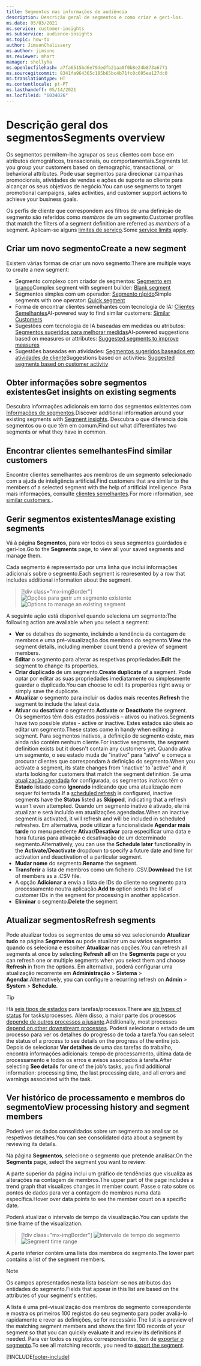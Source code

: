 ```yaml
---
title: Segmentos nas informações de audiência
description: Descrição geral de segmentos e como criar e geri-los.
ms.date: 05/03/2021
ms.service: customer-insights
ms.subservice: audience-insights
ms.topic: how-to
author: JimsonChalissery
ms.author: jimsonc
ms.reviewer: mhart
manager: shellyha
ms.openlocfilehash: a7fa6515bd6e79dedfb21aa0f0b8e24b873a6771
ms.sourcegitcommit: 8341fa964365c185b65bc4b71fc0c695ea127dc0
ms.translationtype: HT
ms.contentlocale: pt-PT
ms.lasthandoff: 05/14/2021
ms.locfileid: "6034026"
---
```

# <a name="segments-overview"></a><span data-ttu-id="296fc-103">Descrição geral dos segmentos</span><span class="sxs-lookup"><span data-stu-id="296fc-103">Segments overview</span></span>

<span data-ttu-id="296fc-104">Os segmentos permitem-lhe agrupar os seus clientes com base em atributos demográficos, transacionais, ou comportamentais.</span><span class="sxs-lookup"><span data-stu-id="296fc-104">Segments let you group your customers based on demographic, transactional, or behavioral attributes.</span></span> <span data-ttu-id="296fc-105">Pode usar segmentos para direcionar campanhas promocionais, atividades de vendas e ações de suporte ao cliente para alcançar os seus objetivos de negócio.</span><span class="sxs-lookup"><span data-stu-id="296fc-105">You can use segments to target promotional campaigns, sales activities, and customer support actions to achieve your business goals.</span></span>

<span data-ttu-id="296fc-106">Os perfis de cliente que correspondem aos filtros de uma definição de segmento são referidos como *membros* de um segmento.</span><span class="sxs-lookup"><span data-stu-id="296fc-106">Customer profiles that match the filters of a segment definition are referred as *members* of a segment.</span></span> <span data-ttu-id="296fc-107">Aplicam-se alguns [limites de serviço](service-limits.md).</span><span class="sxs-lookup"><span data-stu-id="296fc-107">Some [service limits](service-limits.md) apply.</span></span>

## <a name="create-a-new-segment"></a><span data-ttu-id="296fc-108">Criar um novo segmento</span><span class="sxs-lookup"><span data-stu-id="296fc-108">Create a new segment</span></span>

<span data-ttu-id="296fc-109">Existem várias formas de criar um novo segmento:</span><span class="sxs-lookup"><span data-stu-id="296fc-109">There are multiple ways to create a new segment:</span></span> 

- <span data-ttu-id="296fc-110">Segmento complexo com criador de segmentos: [Segmento em branco](segment-builder.md#create-a-new-segment)</span><span class="sxs-lookup"><span data-stu-id="296fc-110">Complex segment with segment builder: [Blank segment](segment-builder.md#create-a-new-segment)</span></span>
- <span data-ttu-id="296fc-111">Segmentos simples com um operador: [Segmento rápido](segment-builder.md#quick-segments)</span><span class="sxs-lookup"><span data-stu-id="296fc-111">Simple segments with one operator: [Quick segment](segment-builder.md#quick-segments)</span></span>
- <span data-ttu-id="296fc-112">Forma de encontrar clientes semelhantes com tecnologia de IA: [Clientes Semelhantes](find-similar-customer-segments.md)</span><span class="sxs-lookup"><span data-stu-id="296fc-112">AI-powered way to find similar customers: [Similar Customers](find-similar-customer-segments.md)</span></span>
- <span data-ttu-id="296fc-113">Sugestões com tecnologia de IA baseadas em medidas ou atributos: [Segmentos sugeridos para melhorar medidas](suggested-segments.md)</span><span class="sxs-lookup"><span data-stu-id="296fc-113">AI-powered suggestions based on measures or attributes: [Suggested segments to improve measures](suggested-segments.md)</span></span>
- <span data-ttu-id="296fc-114">Sugestões baseadas em atividades: [Segmentos sugeridos baseados em atividades de cliente](suggested-segments-activity.md)</span><span class="sxs-lookup"><span data-stu-id="296fc-114">Suggestions based on activities: [Suggested segments based on customer activity](suggested-segments-activity.md)</span></span>

## <a name="get-insights-on-existing-segments"></a><span data-ttu-id="296fc-115">Obter informações sobre segmentos existentes</span><span class="sxs-lookup"><span data-stu-id="296fc-115">Get insights on existing segments</span></span>

<span data-ttu-id="296fc-116">Descubra informações adicionais em torno dos segmentos existentes com [Informações de segmentos](segment-insights.md).</span><span class="sxs-lookup"><span data-stu-id="296fc-116">Discover additional information around your existing segments with [Segment insights](segment-insights.md).</span></span> <span data-ttu-id="296fc-117">Descubra o que diferencia dois segmentos ou o que têm em comum.</span><span class="sxs-lookup"><span data-stu-id="296fc-117">Find out what differentiates two segments or what they have in common.</span></span>

## <a name="find-similar-customers"></a><span data-ttu-id="296fc-118">Encontrar clientes semelhantes</span><span class="sxs-lookup"><span data-stu-id="296fc-118">Find similar customers</span></span>

<span data-ttu-id="296fc-119">Encontre clientes semelhantes aos membros de um segmento selecionado com a ajuda de inteligência artificial.</span><span class="sxs-lookup"><span data-stu-id="296fc-119">Find customers that are similar to the members of a selected segment with the help of artificial intelligence.</span></span> <span data-ttu-id="296fc-120">Para mais informações, consulte [clientes semelhantes](find-similar-customer-segments.md).</span><span class="sxs-lookup"><span data-stu-id="296fc-120">For more information, see [similar customers ](find-similar-customer-segments.md).</span></span>

## <a name="manage-existing-segments"></a><span data-ttu-id="296fc-121">Gerir segmentos existentes</span><span class="sxs-lookup"><span data-stu-id="296fc-121">Manage existing segments</span></span>

<span data-ttu-id="296fc-122">Vá à página **Segmentos**, para ver todos os seus segmentos guardados e geri-los.</span><span class="sxs-lookup"><span data-stu-id="296fc-122">Go to the **Segments** page, to view all your saved segments and manage them.</span></span>

<span data-ttu-id="296fc-123">Cada segmento é representado por uma linha que inclui informações adicionais sobre o segmento.</span><span class="sxs-lookup"><span data-stu-id="296fc-123">Each segment is represented by a row that includes additional information about the segment.</span></span>

> [!div class="mx-imgBorder"]
> <span data-ttu-id="296fc-124">![Opções para gerir um segmento existente](media/segments-selected-segment.png "Opções para gerir um segmento existente")</span><span class="sxs-lookup"><span data-stu-id="296fc-124">![Options to manage an existing segment](media/segments-selected-segment.png "Options to manage an existing segment")</span></span>

<span data-ttu-id="296fc-125">A seguinte ação está disponível quando seleciona um segmento:</span><span class="sxs-lookup"><span data-stu-id="296fc-125">The following action are available when you select a segment:</span></span>

- <span data-ttu-id="296fc-126">**Ver** os detalhes do segmento, incluindo a tendência da contagem de membros e uma pré-visualização dos membros do segmento.</span><span class="sxs-lookup"><span data-stu-id="296fc-126">**View** the segment details, including member count trend a preview of segment members.</span></span>
- <span data-ttu-id="296fc-127">**Editar** o segmento para alterar as respetivas propriedades.</span><span class="sxs-lookup"><span data-stu-id="296fc-127">**Edit** the segment to change its properties.</span></span>
- <span data-ttu-id="296fc-128">**Criar duplicado** de um segmento.</span><span class="sxs-lookup"><span data-stu-id="296fc-128">**Create duplicate** of a segment.</span></span> <span data-ttu-id="296fc-129">Pode optar por editar as suas propriedades imediatamente ou simplesmente guardar o duplicado.</span><span class="sxs-lookup"><span data-stu-id="296fc-129">You can choose to edit its properties right away or simply save the duplicate.</span></span>
- <span data-ttu-id="296fc-130">**Atualizar** o segmento para incluir os dados mais recentes.</span><span class="sxs-lookup"><span data-stu-id="296fc-130">**Refresh** the segment to include the latest data.</span></span>
- <span data-ttu-id="296fc-131">**Ativar** ou **desativar** o segmento.</span><span class="sxs-lookup"><span data-stu-id="296fc-131">**Activate** or **Deactivate** the segment.</span></span> <span data-ttu-id="296fc-132">Os segmentos têm dois estados possíveis – ativos ou inativos.</span><span class="sxs-lookup"><span data-stu-id="296fc-132">Segments have two possible states - active or inactive.</span></span> <span data-ttu-id="296fc-133">Estes estados são úteis ao editar um segmento.</span><span class="sxs-lookup"><span data-stu-id="296fc-133">These states come in handy when editing a segment.</span></span> <span data-ttu-id="296fc-134">Para segmentos inativos, a definição de segmento existe, mas ainda não contém nenhum cliente.</span><span class="sxs-lookup"><span data-stu-id="296fc-134">For inactive segments, the segment definition exists but it doesn't contain any customers yet.</span></span> <span data-ttu-id="296fc-135">Quando ativa um segmento, o seu estado muda de "inativo" para "ativo" e começa a procurar clientes que correspondam à definição do segmento.</span><span class="sxs-lookup"><span data-stu-id="296fc-135">When you activate a segment, its state changes from 'inactive' to 'active" and it starts looking for customers that match the segment definition.</span></span> <span data-ttu-id="296fc-136">Se uma [atualização agendada](system.md#schedule-tab) for configurada, os segmentos inativos têm o **Estado** listado como **Ignorado** indicando que uma atualização nem sequer foi tentada.</span><span class="sxs-lookup"><span data-stu-id="296fc-136">If a [scheduled refresh](system.md#schedule-tab) is configured, inactive segments have the **Status** listed as **Skipped**, indicating that a refresh wasn't even attempted.</span></span> <span data-ttu-id="296fc-137">Quando um segmento inativo é ativado, ele irá atualizar e será incluído em atualizações agendadas.</span><span class="sxs-lookup"><span data-stu-id="296fc-137">When an inactive segment is activated, it will refresh and will be included in scheduled refreshes.</span></span>
  <span data-ttu-id="296fc-138">Em alternativa, pode utilizar a funcionalidade **Agendar mais tarde** no menu pendente **Ativar/Desativar** para especificar uma data e hora futuras para ativação e desativação de um determinado segmento.</span><span class="sxs-lookup"><span data-stu-id="296fc-138">Alternatively, you can use the **Schedule later** functionality in the **Activate/Deactivate** dropdown to specify a future date and time for activation and deactivation of a particular segment.</span></span>
- <span data-ttu-id="296fc-139">**Mudar nome** do segmento.</span><span class="sxs-lookup"><span data-stu-id="296fc-139">**Rename** the segment.</span></span>
- <span data-ttu-id="296fc-140">**Transferir** a lista de membros como um ficheiro .CSV.</span><span class="sxs-lookup"><span data-stu-id="296fc-140">**Download** the list of members as a .CSV file.</span></span>
- <span data-ttu-id="296fc-141">A opção **Adicionar a** envia a lista de IDs do cliente no segmento para processamento noutra aplicação.</span><span class="sxs-lookup"><span data-stu-id="296fc-141">**Add to** option sends the list of customer IDs in the segment for processing in another application.</span></span>
- <span data-ttu-id="296fc-142">**Eliminar** o segmento.</span><span class="sxs-lookup"><span data-stu-id="296fc-142">**Delete** the segment.</span></span>

## <a name="refresh-segments"></a><span data-ttu-id="296fc-143">Atualizar segmentos</span><span class="sxs-lookup"><span data-stu-id="296fc-143">Refresh segments</span></span>

<span data-ttu-id="296fc-144">Pode atualizar todos os segmentos de uma só vez selecionando **Atualizar tudo** na página **Segmentos** ou pode atualizar um ou vários segmentos quando os seleciona e escolher **Atualizar** nas opções.</span><span class="sxs-lookup"><span data-stu-id="296fc-144">You can refresh all segments at once by selecting **Refresh all** on the **Segments** page or you can refresh one or multiple segments when you select them and choose **Refresh** in from the options.</span></span> <span data-ttu-id="296fc-145">Em alternativa, poderá configurar uma atualização recorrente em **Administração** > **Sistema** > **Agendar**.</span><span class="sxs-lookup"><span data-stu-id="296fc-145">Alternatively, you can configure a recurring refresh on **Admin** > **System** > **Schedule**.</span></span>

> [!TIP]
> <span data-ttu-id="296fc-146">Há [seis tipos de estados](system.md#status-types) para tarefas/processos.</span><span class="sxs-lookup"><span data-stu-id="296fc-146">There are [six types of status](system.md#status-types) for tasks/processes.</span></span> <span data-ttu-id="296fc-147">Além disso, a maior parte dos processos [depende de outros processos a jusante](system.md#refresh-policies).</span><span class="sxs-lookup"><span data-stu-id="296fc-147">Additionally, most processes [depend on other downstream processes](system.md#refresh-policies).</span></span> <span data-ttu-id="296fc-148">Poderá selecionar o estado de um processo para ver os detalhes do progresso de toda a tarefa.</span><span class="sxs-lookup"><span data-stu-id="296fc-148">You can select the status of a process to see details on the progress of the entire job.</span></span> <span data-ttu-id="296fc-149">Depois de selecionar **Ver detalhes** de uma das tarefas do trabalho, encontra informações adicionais: tempo de processamento, última data de processamento e todos os erros e avisos associados à tarefa.</span><span class="sxs-lookup"><span data-stu-id="296fc-149">After selecting **See details** for one of the job's tasks, you find additional information: processing time, the last processing date, and all errors and warnings associated with the task.</span></span>

## <a name="view-processing-history-and-segment-members"></a><span data-ttu-id="296fc-150">Ver histórico de processamento e membros do segmento</span><span class="sxs-lookup"><span data-stu-id="296fc-150">View processing history and segment members</span></span>

<span data-ttu-id="296fc-151">Poderá ver os dados consolidados sobre um segmento ao analisar os respetivos detalhes.</span><span class="sxs-lookup"><span data-stu-id="296fc-151">You can see consolidated data about a segment by reviewing its details.</span></span>

<span data-ttu-id="296fc-152">Na página **Segmentos**, selecione o segmento que pretende analisar.</span><span class="sxs-lookup"><span data-stu-id="296fc-152">On the **Segments** page, select the segment you want to review.</span></span>

<span data-ttu-id="296fc-153">A parte superior da página inclui um gráfico de tendências que visualiza as alterações na contagem de membros.</span><span class="sxs-lookup"><span data-stu-id="296fc-153">The upper part of the page includes a trend graph that visualizes changes in member count.</span></span> <span data-ttu-id="296fc-154">Passe o rato sobre os pontos de dados para ver a contagem de membros numa data específica.</span><span class="sxs-lookup"><span data-stu-id="296fc-154">Hover over data points to see the member count on a specific date.</span></span>

<span data-ttu-id="296fc-155">Poderá atualizar o intervalo de tempo da visualização.</span><span class="sxs-lookup"><span data-stu-id="296fc-155">You can update the time frame of the visualization.</span></span>

> [!div class="mx-imgBorder"]
> <span data-ttu-id="296fc-156">![Intervalo de tempo do segmento](media/segment-time-range.png "Intervalo de tempo do segmento")</span><span class="sxs-lookup"><span data-stu-id="296fc-156">![Segment time range](media/segment-time-range.png "Segment time range")</span></span>

<span data-ttu-id="296fc-157">A parte inferior contém uma lista dos membros do segmento.</span><span class="sxs-lookup"><span data-stu-id="296fc-157">The lower part contains a list of the segment members.</span></span>

> [!NOTE]
> <span data-ttu-id="296fc-158">Os campos apresentados nesta lista baseiam-se nos atributos das entidades do segmento.</span><span class="sxs-lookup"><span data-stu-id="296fc-158">Fields that appear in this list are based on the attributes of your segment's entities.</span></span>
>
><span data-ttu-id="296fc-159">A lista é uma pré-visualização dos membros do segmento correspondente e mostra os primeiros 100 registos do seu segmento para poder avaliá-lo rapidamente e rever as definições, se for necessário.</span><span class="sxs-lookup"><span data-stu-id="296fc-159">The list is a preview of the matching segment members and shows the first 100 records of your segment so that you can quickly evaluate it and review its definitions if needed.</span></span> <span data-ttu-id="296fc-160">Para ver todos os registos correspondentes, tem de [exportar o segmento](export-destinations.md).</span><span class="sxs-lookup"><span data-stu-id="296fc-160">To see all matching records, you need to [export the segment](export-destinations.md).</span></span>

[!INCLUDE[footer-include](../includes/footer-banner.md)] 
